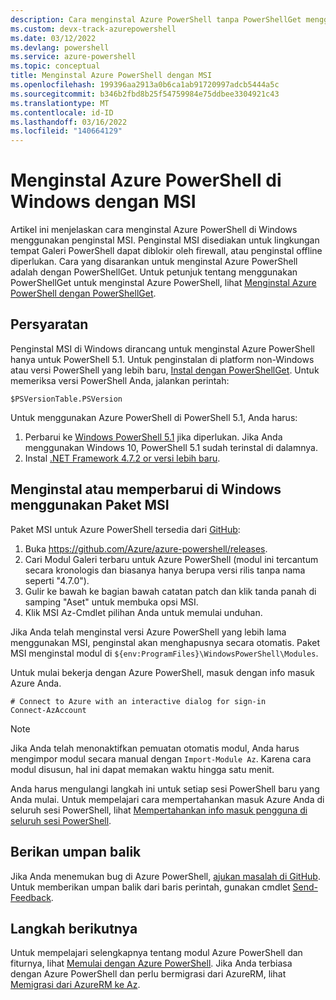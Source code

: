 ```yaml
---
description: Cara menginstal Azure PowerShell tanpa PowerShellGet menggunakan MSI
ms.custom: devx-track-azurepowershell
ms.date: 03/12/2022
ms.devlang: powershell
ms.service: azure-powershell
ms.topic: conceptual
title: Menginstal Azure PowerShell dengan MSI
ms.openlocfilehash: 199396aa2913a0b6ca1ab91720997adcb5444a5c
ms.sourcegitcommit: b346b2fbd8b25f54759984e75ddbee3304921c43
ms.translationtype: MT
ms.contentlocale: id-ID
ms.lasthandoff: 03/16/2022
ms.locfileid: "140664129"
---
```

# <a name="install-azure-powershell-on-windows-with-msi"></a>Menginstal Azure PowerShell di Windows dengan MSI

Artikel ini menjelaskan cara menginstal Azure PowerShell di Windows menggunakan penginstal MSI. Penginstal MSI disediakan untuk lingkungan tempat Galeri PowerShell dapat diblokir oleh firewall, atau penginstal offline diperlukan. Cara yang disarankan untuk menginstal Azure PowerShell adalah dengan PowerShellGet. Untuk petunjuk tentang menggunakan PowerShellGet untuk menginstal Azure PowerShell, lihat [Menginstal Azure PowerShell dengan PowerShellGet](install-az-ps.md).

## <a name="requirements"></a>Persyaratan

Penginstal MSI di Windows dirancang untuk menginstal Azure PowerShell hanya untuk PowerShell 5.1. Untuk penginstalan di platform non-Windows atau versi PowerShell yang lebih baru, [Instal dengan PowerShellGet](install-az-ps.md). Untuk memeriksa versi PowerShell Anda, jalankan perintah:

```powershell-interactive
$PSVersionTable.PSVersion
```

Untuk menggunakan Azure PowerShell di PowerShell 5.1, Anda harus:

1. Perbarui ke [Windows PowerShell 5.1](/powershell/scripting/windows-powershell/install/installing-windows-powershell#upgrading-existing-windows-powershell) jika diperlukan. Jika Anda menggunakan Windows 10, PowerShell 5.1 sudah terinstal di dalamnya.
2. Instal [.NET Framework 4.7.2 or versi lebih baru](/dotnet/framework/install).

## <a name="install-or-update-on-windows-using-the-msi-package"></a>Menginstal atau memperbarui di Windows menggunakan Paket MSI

Paket MSI untuk Azure PowerShell tersedia dari [GitHub](https://github.com/Azure/azure-powershell/releases):

1. Buka https://github.com/Azure/azure-powershell/releases.
1. Cari Modul Galeri terbaru untuk Azure PowerShell (modul ini tercantum secara kronologis dan biasanya hanya berupa versi rilis tanpa nama seperti "4.7.0").
1. Gulir ke bawah ke bagian bawah catatan patch dan klik tanda panah di samping "Aset" untuk membuka opsi MSI.
1. Klik MSI Az-Cmdlet pilihan Anda untuk memulai unduhan.

Jika Anda telah menginstal versi Azure PowerShell yang lebih lama menggunakan MSI, penginstal akan menghapusnya secara otomatis. Paket MSI menginstal modul di `${env:ProgramFiles}\WindowsPowerShell\Modules`.

Untuk mulai bekerja dengan Azure PowerShell, masuk dengan info masuk Azure Anda.

```powershell-interactive
# Connect to Azure with an interactive dialog for sign-in
Connect-AzAccount
```

> [!NOTE]
> Jika Anda telah menonaktifkan pemuatan otomatis modul, Anda harus mengimpor modul secara manual dengan `Import-Module Az`. Karena cara modul disusun, hal ini dapat memakan waktu hingga satu menit.

Anda harus mengulangi langkah ini untuk setiap sesi PowerShell baru yang Anda mulai. Untuk mempelajari cara mempertahankan masuk Azure Anda di seluruh sesi PowerShell, lihat [Mempertahankan info masuk pengguna di seluruh sesi PowerShell](context-persistence.md).

## <a name="provide-feedback"></a>Berikan umpan balik

Jika Anda menemukan bug di Azure PowerShell, [ajukan masalah di GitHub](https://github.com/Azure/azure-powershell/issues). Untuk memberikan umpan balik dari baris perintah, gunakan cmdlet [Send-Feedback](/powershell/module/az.accounts/send-feedback).

## <a name="next-steps"></a>Langkah berikutnya

Untuk mempelajari selengkapnya tentang modul Azure PowerShell dan fiturnya, lihat [Memulai dengan Azure PowerShell](get-started-azureps.md). Jika Anda terbiasa dengan Azure PowerShell dan perlu bermigrasi dari AzureRM, lihat [Memigrasi dari AzureRM ke Az](migrate-from-azurerm-to-az.md).
